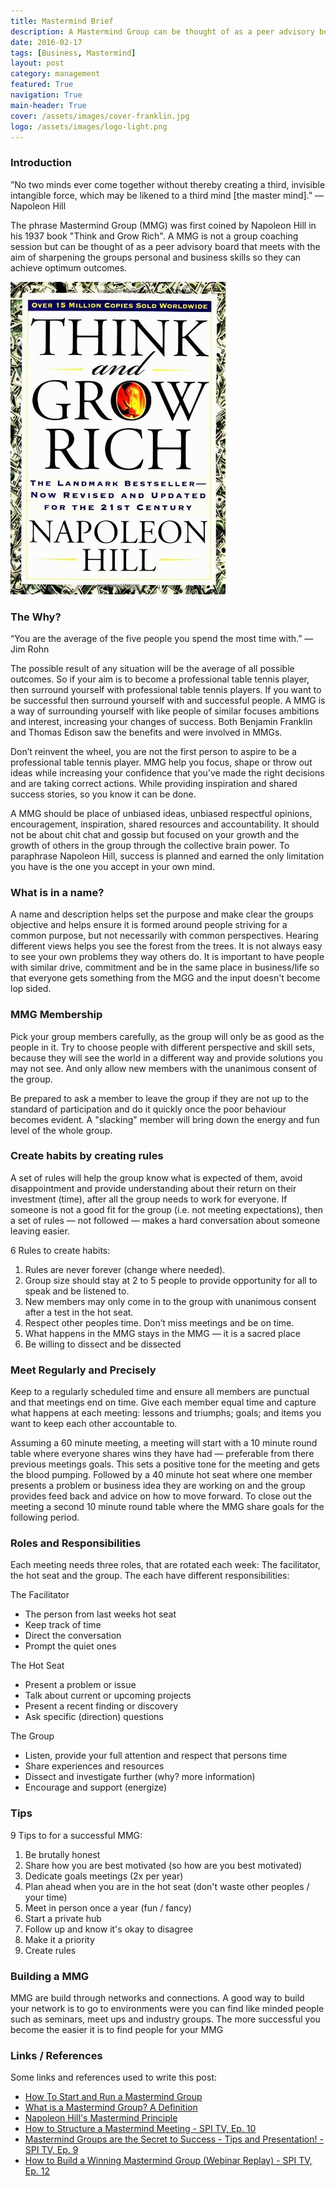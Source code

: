 ```yaml
---
title: Mastermind Brief
description: A Mastermind Group can be thought of as a peer advisory board that meets with the aim of sharpening the groups personal and business skills so they can achieve optimum outcomes
date: 2016-02-17
tags: [Business, Mastermind]
layout: post
category: management
featured: True
navigation: True
main-header: True
cover: /assets/images/cover-franklin.jpg
logo: /assets/images/logo-light.png
---
```


### Introduction

”No two minds ever come together without thereby creating a third, invisible intangible force, which may be likened to a third mind [the master mind].” — Napoleon Hill

The phrase Mastermind Group (MMG) was first coined by Napoleon Hill in his 1937 book "Think and Grow Rich". A MMG is not a group coaching session but can be thought of as a peer advisory board that meets with the aim of sharpening the groups personal and business skills so they can achieve optimum outcomes.

[![Think and Grow Rich - Book Cover](/assets/images/think-and-grow-rich.jpg "Think and Grow Rich - Book Cover")](http://ws-na.amazon-adsystem.com/widgets/q?_encoding=UTF8&ASIN=1585424331&Format=_SL110_&ID=AsinImage&MarketPlace=US&ServiceVersion=20070822&WS=1&tag=iate-20)

### The Why?

“You are the average of the five people you spend the most time with.” — Jim Rohn

The possible result of any situation will be the average of all possible outcomes. So if your aim is to become a professional table tennis player, then surround yourself with professional table tennis players. If you want to be successful then surround yourself with and successful people. A MMG is a way of surrounding yourself with like people of similar focuses ambitions and interest, increasing your changes of success. Both Benjamin Franklin and Thomas Edison saw the benefits and were involved in MMGs.

Don’t reinvent the wheel, you are not the first person to aspire to be a professional table tennis player. MMG help you focus, shape or throw out ideas while increasing your confidence that you've made the right decisions and are taking correct actions. While providing inspiration and shared success stories, so you know it can be done.

A MMG should be place of unbiased ideas, unbiased respectful opinions, encouragement, inspiration, shared resources and accountability. It should not be about chit chat and gossip but focused on your growth and the growth of others in the group through the collective brain power. To paraphrase Napoleon Hill, success is planned and earned the only limitation you have is the one you accept in your own mind.

### What is in a name?

A name and description helps set the purpose and make clear the groups objective and helps ensure it is formed around people striving for a common purpose, but not necessarily with common perspectives. Hearing different views helps you see the forest from the trees. It is not always easy to see your own problems they way others do. It is important to have people with similar drive, commitment and be in the same place in business/life so that everyone gets something from the MGG and the input doesn't become lop sided.

### MMG Membership

Pick your group members carefully, as the group will only be as good as the people in it. Try to choose people with different perspective and skill sets, because they will see the world in a different way and provide solutions you may not see. And only allow new members with the unanimous consent of the group.

Be prepared to ask a member to leave the group if they are not up to the standard of participation and do it quickly once the poor behaviour becomes evident. A "slacking" member will bring down the energy and fun level of the whole group.

### Create habits by creating rules

A set of rules will help the group know what is expected of them, avoid disappointment and provide understanding about their return on their investment (time), after all the group needs to work for everyone. If someone is not a good fit for the group (i.e. not meeting expectations), then a set of rules — not followed — makes a hard conversation about someone leaving easier.

6 Rules to create habits:

1. Rules are never forever (change where needed).
2. Group size should stay at 2 to 5 people to provide opportunity for all to speak and be listened to.
3. New members may only come in to the group with unanimous consent after a test in the hot seat.
4. Respect other peoples time. Don’t miss meetings and be on time.
5. What happens in the MMG stays in the MMG — it is a sacred place
6. Be willing to dissect and be dissected

### Meet Regularly and Precisely

Keep to a regularly scheduled time and ensure all members are punctual and that meetings end on time. Give each member equal time and capture what happens at each meeting: lessons and triumphs; goals; and items you want to keep each other accountable to.

Assuming a 60 minute meeting, a meeting will start with a 10 minute round table where everyone shares wins they have had — preferable from there previous meetings goals. This sets a positive tone for the meeting and gets the blood pumping. Followed by a 40 minute hot seat where one member presents a problem or business idea they are working on and the group provides feed back and advice on how to move forward. To close out the meeting a second 10 minute round table where the MMG share goals for the following period.

### Roles and Responsibilities

Each meeting needs three roles, that are rotated each week: The facilitator,  the hot seat and the group. The each have different responsibilities:

The Facilitator

- The person from last weeks hot seat
- Keep track of time
- Direct the conversation
- Prompt the quiet ones

The Hot Seat

- Present a problem or issue
- Talk about current or upcoming projects
- Present a recent finding or discovery
- Ask specific (direction) questions

The Group

- Listen, provide your full attention and respect that persons time
- Share experiences and resources
- Dissect and investigate further (why? more information)
- Encourage and support (energize)

### Tips

9 Tips to for a successful MMG:

1. Be brutally honest
2. Share how you are best motivated (so how are you best motivated)
3. Dedicate goals meetings (2x per year)
4. Plan ahead when you are in the hot seat (don't waste other peoples / your time)
5. Meet in person once a year (fun / fancy)
6. Start a private hub
7. Follow up and know it's okay to disagree
8. Make it a priority
9. Create rules

### Building a MMG

MMG are build through networks and connections. A good way to build your network is to go to environments were you can find like minded people such as seminars, meet ups and industry groups.  The more successful you become the easier it is to find people for your MMG

### Links / References

Some links and references used to write this post:

- [How To Start and Run a Mastermind Group](http://www.lifehack.org/articles/productivity/how-to-start-and-run-a-mastermind-group.html)
- [What is a Mastermind Group? A Definition](http://www.thesuccessalliance.com/what-is-a-mastermind-group.html)
- [Napoleon Hill's Mastermind Principle](https://www.youtube.com/watch?v=LDHCoNnuqUI)
- [How to Structure a Mastermind Meeting - SPI TV, Ep. 10](https://www.youtube.com/watch?v=6N-rAEgIxOY)
- [Mastermind Groups are the Secret to Success - Tips and Presentation! - SPI TV, Ep. 9](https://www.youtube.com/watch?v=p28vrcjZ8jc)
- [How to Build a Winning Mastermind Group (Webinar Replay) - SPI TV, Ep. 12](https://www.youtube.com/watch?v=U0Np-IszK-8)
